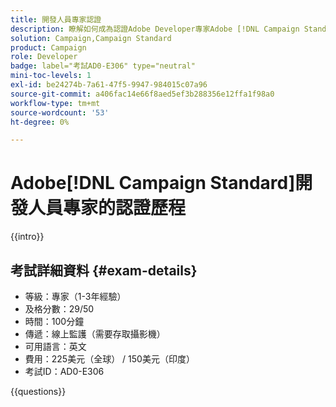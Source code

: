 ```yaml
---
title: 開發人員專家認證
description: 瞭解如何成為認證Adobe Developer專家Adobe [!DNL Campaign Standard]。
solution: Campaign,Campaign Standard
product: Campaign
role: Developer
badge: label="考試AD0-E306" type="neutral"
mini-toc-levels: 1
exl-id: be24274b-7a61-47f5-9947-984015c07a96
source-git-commit: a406fac14e66f8aed5ef3b288356e12ffa1f98a0
workflow-type: tm+mt
source-wordcount: '53'
ht-degree: 0%

---
```


# Adobe[!DNL Campaign Standard]開發人員專家的認證歷程

{{intro}}

## 考試詳細資料 {#exam-details}

* 等級：專家（1-3年經驗）
* 及格分數：29/50
* 時間：100分鐘
* 傳遞：線上監護（需要存取攝影機）
* 可用語言：英文
* 費用：225美元（全球） / 150美元（印度）
* 考試ID：AD0-E306

{{questions}}

